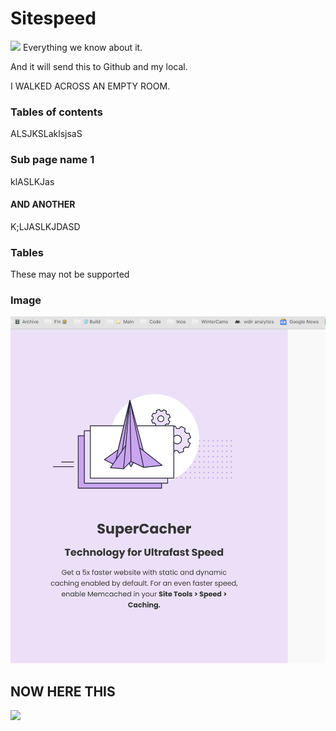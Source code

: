 # Sitespeed

![](Screen%20Shot%202023-07-03%20at%2010.35.16%20PM.png) Everything we know about it.

And it will send this to Github and my local.

I WALKED ACROSS AN EMPTY ROOM.&#x20;



### Tables of contents

ALSJKSLaklsjsaS

### Sub page name 1

klASLKJas

#### AND ANOTHER

K;LJASLKJDASD

### Tables

These may not be supported

### Image

![](<.gitbook/assets/Screen Shot 2023-07-03 at 7.11.03 PM.png>)

## NOW HERE THIS

![](Screen%20Shot%202023-07-03%20at%208.18.56%20PM.png)
